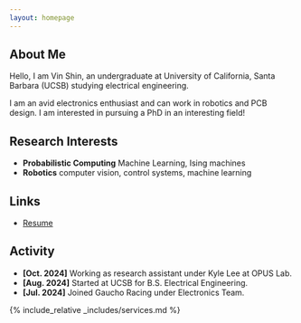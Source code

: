 ```yaml
---
layout: homepage
---
```


## About Me

Hello, I am Vin Shin, an undergraduate at University of California, Santa Barbara (UCSB) studying electrical engineering. 

I am an avid electronics enthusiast and can work in robotics and PCB design. I am interested in pursuing a PhD in an interesting field!

## Research Interests

- **Probabilistic Computing** Machine Learning, Ising machines
- **Robotics** computer vision, control systems, machine learning

## Links

<ul style="margin:0 0 5px;">
 <li><a href="./assets/files/VSRsep2024.pdf"><autocolor>Resume</autocolor></a></li>
</ul>

## Activity

- **[Oct. 2024]** Working as research assistant under Kyle Lee at OPUS Lab.
- **[Aug. 2024]** Started at UCSB for B.S. Electrical Engineering.
- **[Jul. 2024]** Joined Gaucho Racing under Electronics Team.



{% include_relative _includes/services.md %}


 